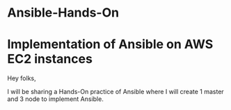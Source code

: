 # Ansible-Hands-On

# Implementation of Ansible on AWS EC2 instances 

Hey folks,

I will be sharing a Hands-On practice of Ansible where I will create 1 master and 3 node to implement Ansible.
